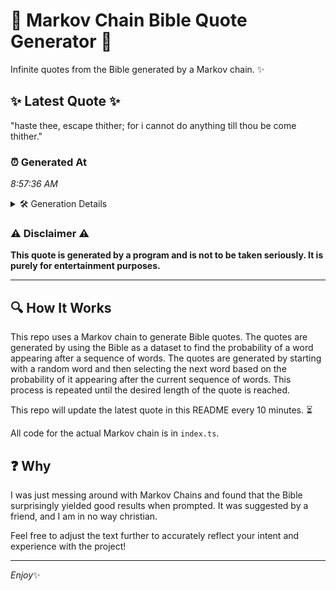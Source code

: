 # 📖 Markov Chain Bible Quote Generator 📖

Infinite quotes from the Bible generated by a Markov chain. ✨

## ✨ Latest Quote ✨
"haste thee, escape thither; for i cannot do anything till thou be come thither."

### ⏰ Generated At
*8:57:36 AM*

<details>
    <summary>🛠️ Generation Details</summary>
    <p>
        <strong>🌱 Seed:</strong> haste<br>
        <strong>🔄 Iterations:</strong> 13<br>
        <strong>📜 Context History:</strong><br>[ haste ]: thee,<br>[ haste, thee, ]: escape<br>[ haste, thee,, escape ]: thither;<br>[ haste, thee,, escape, thither; ]: for<br>[ haste, thee,, escape, thither;, for ]: i<br>[ haste, thee,, escape, thither;, for, i ]: cannot<br>[ thee,, escape, thither;, for, i, cannot ]: do<br>[ escape, thither;, for, i, cannot, do ]: anything<br>[ thither;, for, i, cannot, do, anything ]: till<br>[ for, i, cannot, do, anything, till ]: thou<br>[ i, cannot, do, anything, till, thou ]: be<br>[ cannot, do, anything, till, thou, be ]: come<br>[ do, anything, till, thou, be, come ]: thither.<br>
    </p>
</details>

### ⚠️ Disclaimer ⚠️
**This quote is generated by a program and is not to be taken seriously. It is purely for entertainment purposes.**

---

## 🔍 How It Works

This repo uses a Markov chain to generate Bible quotes. The quotes are generated by using the Bible as a dataset to find the probability of a word appearing after a sequence of words. The quotes are generated by starting with a random word and then selecting the next word based on the probability of it appearing after the current sequence of words. This process is repeated until the desired length of the quote is reached.

This repo will update the latest quote in this README every 10 minutes. ⏳

All code for the actual Markov chain is in `index.ts`.

## ❓ Why

I was just messing around with Markov Chains and found that the Bible surprisingly yielded good results when prompted. 
It was suggested by a friend, and I am in no way christian.

Feel free to adjust the text further to accurately reflect your intent and experience with the project!

---

*Enjoy*✨
